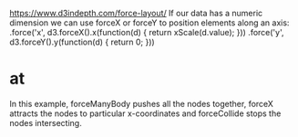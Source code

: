 https://www.d3indepth.com/force-layout/
If our data has a numeric dimension we can use forceX or forceY to position elements along an axis:
  .force('x', d3.forceX().x(function(d) {
    return xScale(d.value);
  }))
  .force('y', d3.forceY().y(function(d) {
    return 0;
  }))

# at
In this example, forceManyBody pushes all the nodes together, forceX attracts the nodes to particular x-coordinates and forceCollide stops the nodes intersecting.
